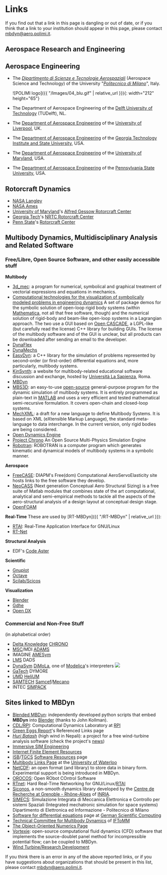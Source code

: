 ---
---
# Links

If you find out that a link in this page is dangling or out of date, 
or if you think that a link to your institution should appear in this page, 
please contact [mbdyn@aero.polimi.it](mailto:mbdyn@aero.polimi.it).

## Aerospace Research and Engineering
## Aerospace Engineering

* The [_Dipartimento di Scienze e Tecnologie Aerospaziali_](http://www.aero.polimi.it/) (Aerospace Science and Technology) of the University "[_Politecnico di Milano_](http://www.polimi.it/)", Italy.
  
  ![POLIMI logo]({{ "/Images/04_blu.gif" | relative_url }}){: width="212" height="65"}
  
* The Department of Aerospace Engineering of the [Delft University of Technology](http://www.tudelft.nl/) (TUDelft), NL. 
* The [Department of Aerospace Engineering](http://www.liv.ac.uk/aerospace/) of the [University of Liverpool](http://www.liv.ac.uk/), UK. 
* The [Department of Aerospace Engineering](http://www.ae.gatech.edu/) of the [Georgia Technology Institute and State University](http://www.gatech.edu/), USA. 
* The [Department of Aerospace Engineering](http://www.enae.umd.edu/) of the [University of Maryland](http://www.umd.edu/), USA.
* The [Department of Aerospace Engineering](http://www.aero.psu.edu/) of the [Pennsylvania State University](http://www.psu.edu/), USA.

## Rotorcraft Dynamics

* [NASA Langley](http://www.larc.nasa.gov/) <!--- (take a look at the [WRATS](http://sonicboom.larc.nasa.gov/wrats/) stuff) -->
* [NASA Ames](http://www.arc.nasa.gov/)
* [University of Maryland](http://www.umd.edu/)'s [Alfred Gessow Rotorcraft Center](http://www.agrc.umd.edu/)
* [Georgia Tech](http://www.gatech.edu/)'s [NRTC Rotorcraft Center](http://www.ae.gatech.edu/research/windtunnel/expaero/coehome.html) 
* [Penn State](http://www.psu.edu/)'s [Rotorcraft Center](http://www.psu.edu/dept/rcoe/)

## Multibody Dynamics, Multidisciplinary Analysis and Related Software
### Free/Libre, Open Source Software, and other easily accessible stuff
**Multibody**
* [3d\_mec](http://www.imac.unavarra.es/3d_mec/): a program for numerical, symbolical and graphical treatment of vectorial expressions and equations in mechanics. 
* [Computational technologies for the visualization of symbolically modeled problems in engineering dynamics](http://www.mech.gla.ac.uk/~dimf/IGR_website/epsrcproject.html)   A set of package demos for the symbolic solution of open-loop rigid body systems (within [Mathematica](http://www.wolfram.com/products/mathematica/index.html), not all that free software, though) and the numerical solution of rigid-body and beam-like open-loop systems in a Lagrangian approach. The two use a GUI based on [Open CASCADE](http://www.opencascade.org/), a LGPL-like (but carefully read the license) C++ library for building GUIs. The license of the multibody software and of the GUI is unclear, but all products can be downloaded after sending an email to the developer. 
* [DynaFlex](http://real.uwaterloo.ca/~dynaflex/) 
* [DynaMechs](http://dynamechs.sourceforge.net/) 
* [EasyDyn](http://mecara.fpms.ac.be/EasyDyn/): a C++ library for the simulation of problems represented by second-order (or first-order) differential equations and, more particularly, multibody systems. 
* [KinSynth](http://www.dima.uniroma1.it/kinsynth/): a website for multibody-related educational software discussion and exchange, hosted by [Università La Sapienza](http://www.uniroma1.it/), Roma. 
* [MBDyn](http://www.mbdyn.org/) 
* [MBS3D](http://mat21.etsii.upm.es/mbs/): an easy-to-use [open-source](http://www.opensource.org/) general-purpose program for the dynamic simulation of multibody systems. It is entirely programmed as plain-text in [MATLAB](http://www.mathworks.com/) and uses a very efficient and tested mathematical semi-recursive formulation. It covers open-chain and closed-loop systems. 
* [MechXML](http://mat21.etsii.upm.es/mbs/MechXML/mechxml.htm): a draft for a new language to define Multibody Systems. It is based on XML (eXtensible Markup Language), the standard meta-language to data interchange. In the current version, only rigid bodies are being considered. 
* [Open Dynamics Engine](http://ode.org/) 
* [Project Chrono](https://projectchrono.org/) An Open Source Multi-Physics Simulation Engine
* [Robotran](http://www.prm.ucl.ac.be/recherche/projets/robotran/): ROBOTRAN is a computer program which generates kinematic and dynamical models of multibody systems in a symbolic manner.

**Aerospace**

* [FreeCASE](http://www.aero.polimi.it/freecase): DIAPM's Free(dom) Computational AeroServoElasticity site hosts links to the free software they develop. 
* [NeoCASS](http://www.neocass.org/) (Next generation Conceptual Aero Structural Sizing) is a free suite of Matlab modules that combines state of the art computational, analytical and semi-empirical methods to tackle all the aspects of the aero-structural analysis of a design layout at conceptual design stage. 
* [OpenFOAM](http://www.opencfd.co.uk/openfoam/)

**Real-Time**
These are used by [RT-MBDyn]({{ "/RT-MBDyn" | relative_url }}):
* [RTAI](http://www.rtai.org/): Real-Time Application Interface for GNU/Linux 
* [RT-Net](http://www.rts.uni-hannover.de/rtnet/)

**Structural Analysis**
* EDF's [Code Aster](http://www.code-aster.org/)

**Scientific**

* [Gnuplot](http://www.gnuplot.info/) 
* [Octave](http://www.octave.org/) 
* [Scilab/Scicos](http://www.scilab.org/)

**Visualization**
* [Blender](http://www.blender.org/) 
* [Gdhe](http://www.laas.fr/~matthieu/gdhe/) 
* [Open DX](http://www.opendx.org/)

### Commercial and Non-Free Stuff
(in alphabetical order)
* [Delta Knowledge](http://www.deltaknowledge.com/) [CHRONO](http://www.deltaknowledge.com/chrono/index.php) 
* [MSC](http://www.mscsoftware.com/)/MDI [ADAMS](http://www.adams.com/) 
* IMAGINE [AMESym](http://www.amesim.com/) 
* [LMS](http://www.lmsintl.com/) DADS 
* [DynaSym](http://www.dynasim.se/) [DiMoLa](http://www.dynasim.se/), one of [Modelica](http://www.modelica.org/)'s interpreters [![](userfiles/images/ModelicaLogoWhite_icon.gif)](http://www.modelica.org/) 
* [GaTech](http://www.gatech.edu/) DYMORE 
* [UMD](http://www.umd.edu/) [HeliUM](http://celi.umd.edu/Celi/ResFD95.html) 
* [SAMTECH](http://www.samtech.fr/) [Samcef](http://www.samtech.fr/products/samcef.htm)/[Mecano](http://www.samtech.fr/products/mecano.htm) 
* INTEC [SIMPACK](http://www.simpack.de/)

## Sites linked to MBDyn
* [Blended MBDyn](http://www.enlightenengineering.com/BlendedMBDyn/): independently developed python scripts that embed **MBDyn** into [Blender](http://www.blender.org/) (thanks to John Kollman). 
* [CDL/RPI](http://www.rpi.edu/~anderk5/lab/links.html): Computational Dynamics Laboratory at [RPI](http://www.rpi.edu/) 
* [Green Eggs Report](http://www.ar.com/ger/ut/dcs/na/content.html)'s Referenced Links page 
* [_Huri Batash_](http://home.gna.org/huribatash/index.html) (high wind in Nepali): a project for a free wind-turbine analysis software (check the project's [news](http://home.gna.org/huribatash/news.html)) 
* [Immersive SIM Engineering](http://www.immersive-sim.de/home_e.html?Links/linksframe_e.html?FEM-Links_e.html) 
* [Internet Finite Element Resources](http://duke.usask.ca/cgi-bin/cgiwrap/macphed/ifer.html?query=mbdyn&Stats=1) 
* [ISB](http://www.isbweb.org/)/[TGCS](http://www.isbweb.org/~tgcs/) [Software Resources](http://www.isbweb.org/~tgcs/software/) page 
* [Multibody Links Page](http://real.uwaterloo.ca/~mbody/) at the [University of Waterloo](http://real.uwaterloo.ca/) 
* [NetCDF](http://www.unidata.ucar.edu/software/netcdf/software.html#MBDyn): an open format (and library) to store data in binary form. Experimental support is being introduced in MBDyn. 
* [OROCOS](http://www.orocos.org/): Open RObot COntrol Software
* [RTnet](http://www.rts.uni-hannover.de/rtnet/links.html): Hard Real-Time Networking for GNU/Linux/[RTAI](http://www.rtai.org/) 
* [Siconos](http://siconos.gforge.inria.fr/), a non-smooth dynamics library developed by the [Centre de Recherche at Grenoble - Rhône-Alpes](http://www.inrialpes.fr/) of [INRIA](http://www.inria.fr/).
* [SIMECS](http://risorse.dei.polimi.it/simecs/links.htm): Simulazione Integrata di Meccanica Elettronica e Controllo per sistemi Spaziali (Integrated mechatronic simulation for space systems)  Dipartimento di Elettronica ed Informazione - Politecnico di Milano 
* [Software for differential equations](http://www.scicomp.uni-erlangen.de/SW/diffequ.html) page at [German Scientific Computing](http://www.scicomp.uni-erlangen.de/) 
* [Technical Committee for Multibody Dynamics](http://iftomm-multibody.org/) of [IFToMM](http://www.iftomm.org/) 
* [The Object-Oriented Numerics Page](http://www.oonumerics.org/oon/) 
* [Vortexje](http://vortexje.org/): open-source computational fluid dynamics (CFD) software that implements the source-doublet panel method for incompressible potential flow; can be coupled to MBDyn. 
* [Wind Turbine/Research Development](http://opensourceecology.org/wiki/Wind_Turbine/Research_Development)

If you think there is an error in any of the above reported links, 
or if you have suggestions about organizations that should be present 
in this list, please contact [mbdyn@aero.polimi.it](mailto:mbdyn@aero.polimi.it).
